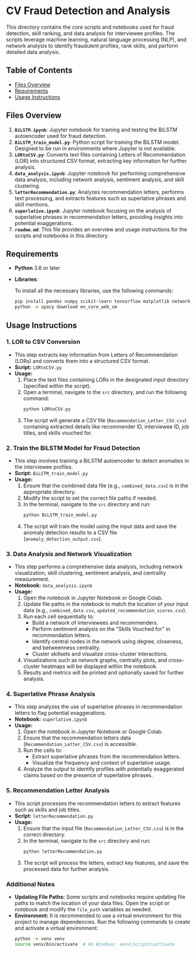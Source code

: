 # CV Fraud Detection and Analysis

This directory contains the core scripts and notebooks used for fraud detection, skill ranking, and data analysis for interviewee profiles. The scripts leverage machine learning, natural language processing (NLP), and network analysis to identify fraudulent profiles, rank skills, and perform detailed data analysis.

## Table of Contents

- [Files Overview](#files-overview)
- [Requirements](#requirements)
- [Usage Instructions](#usage-instructions)

## Files Overview

1. **`BiLSTM.ipynb`**: Jupyter notebook for training and testing the BiLSTM autoencoder used for fraud detection.
2. **`BiLSTM_train_model.py`**: Python script for training the BiLSTM model. Designed to be run in environments where Jupyter is not available.
3. **`LORtoCSV.py`**: Converts text files containing Letters of Recommendation (LOR) into structured CSV format, extracting key information for further analysis.
4. **`data_analysis.ipynb`**: Jupyter notebook for performing comprehensive data analysis, including network analysis, sentiment analysis, and skill clustering.
5. **`letterRecommendation.py`**: Analyzes recommendation letters, performs text processing, and extracts features such as superlative phrases and skill mentions.
6. **`superlative.ipynb`**: Jupyter notebook focusing on the analysis of superlative phrases in recommendation letters, providing insights into potential exaggerations.
7. **`readme.md`**: This file provides an overview and usage instructions for the scripts and notebooks in this directory.

## Requirements

- **Python** 3.6 or later
- **Libraries**:
  
  To install all the necessary libraries, use the following commands:
   ```bash
  pip install pandas numpy scikit-learn tensorflow matplotlib networkx textblob spacy seaborn python-louvain
  python -m spacy download en_core_web_sm

## Usage Instructions

### 1. **LOR to CSV Conversion**
   - This step extracts key information from Letters of Recommendation (LORs) and converts them into a structured CSV format.
   - **Script:** `LORtoCSV.py`
   - **Usage:** 
     1. Place the text files containing LORs in the designated input directory (specified within the script).
     2. Open a terminal, navigate to the `src` directory, and run the following command:
        ```bash
        python LORtoCSV.py
        ```
     3. The script will generate a CSV file (`Recommendation_Letter_CSV.csv`) containing extracted details like recommender ID, interviewee ID, job titles, and skills vouched for.

### 2. **Train the BiLSTM Model for Fraud Detection**
   - This step involves training a BiLSTM autoencoder to detect anomalies in the interviewee profiles.
   - **Script:** `BiLSTM_train_model.py`
   - **Usage:** 
     1. Ensure that the combined data file (e.g., `combined_data.csv`) is in the appropriate directory.
     2. Modify the script to set the correct file paths if needed.
     3. In the terminal, navigate to the `src` directory and run:
        ```bash
        python BiLSTM_train_model.py
        ```
     4. The script will train the model using the input data and save the anomaly detection results to a CSV file (`anomaly_detection_output.csv`).

### 3. **Data Analysis and Network Visualization**
   - This step performs a comprehensive data analysis, including network visualization, skill clustering, sentiment analysis, and centrality measurement.
   - **Notebook:** `data_analysis.ipynb`
   - **Usage:** 
     1. Open the notebook in Jupyter Notebook or Google Colab.
     2. Update file paths in the notebook to match the location of your input data (e.g., `combined_data.csv`, `updated_recommendation_scores.csv`).
     3. Run each cell sequentially to:
        - Build a network of interviewees and recommenders.
        - Perform sentiment analysis on the "Skills Vouched for" in recommendation letters.
        - Identify central nodes in the network using degree, closeness, and betweenness centrality.
        - Cluster skillsets and visualize cross-cluster interactions.
     4. Visualizations such as network graphs, centrality plots, and cross-cluster heatmaps will be displayed within the notebook.
     5. Results and metrics will be printed and optionally saved for further analysis.

### 4. **Superlative Phrase Analysis**
   - This step analyzes the use of superlative phrases in recommendation letters to flag potential exaggerations.
   - **Notebook:** `superlative.ipynb`
   - **Usage:** 
     1. Open the notebook in Jupyter Notebook or Google Colab.
     2. Ensure that the recommendation letters data (`Recommendation_Letter_CSV.csv`) is accessible.
     3. Run the cells to:
        - Extract superlative phrases from the recommendation letters.
        - Visualize the frequency and context of superlative usage.
     4. Analyze the output to identify profiles with potentially exaggerated claims based on the presence of superlative phrases.

### 5. **Recommendation Letter Analysis**
   - This script processes the recommendation letters to extract features such as skills and job titles.
   - **Script:** `letterRecommendation.py`
   - **Usage:** 
     1. Ensure that the input file (`Recommendation_Letter_CSV.csv`) is in the correct directory.
     2. In the terminal, navigate to the `src` directory and run:
        ```bash
        python letterRecommendation.py
        ```
     3. The script will process the letters, extract key features, and save the processed data for further analysis.

### Additional Notes

- **Updating File Paths:** Some scripts and notebooks require updating file paths to match the location of your data files. Open the script or notebook and modify the `file_path` variables as needed.
- **Environment:** It is recommended to use a virtual environment for this project to manage dependencies. Run the following commands to create and activate a virtual environment:
  ```bash
  python -m venv venv
  source venv/bin/activate  # On Windows: venv\Scripts\activate
